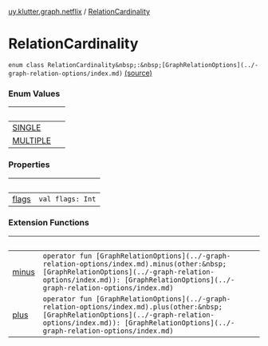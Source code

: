 [uy.klutter.graph.netflix](../index.md) / [RelationCardinality](.)


# RelationCardinality
`enum class RelationCardinality&nbsp;:&nbsp;[GraphRelationOptions](../-graph-relation-options/index.md)` [(source)](https://github.com/kohesive/klutter/blob/master/netflix-graph-jdk6/src/main/kotlin/uy/klutter/graph/netflix/NetflixGraph.kt#L28)



### Enum Values

|&nbsp;|&nbsp;|
|---|---|
| [SINGLE](-s-i-n-g-l-e.md) |  |
| [MULTIPLE](-m-u-l-t-i-p-l-e.md) |  |

### Properties

|&nbsp;|&nbsp;|
|---|---|
| [flags](flags.md) | `val flags: Int` |

### Extension Functions

|&nbsp;|&nbsp;|
|---|---|
| [minus](../minus.md) | `operator fun [GraphRelationOptions](../-graph-relation-options/index.md).minus(other:&nbsp;[GraphRelationOptions](../-graph-relation-options/index.md)): [GraphRelationOptions](../-graph-relation-options/index.md)` |
| [plus](../plus.md) | `operator fun [GraphRelationOptions](../-graph-relation-options/index.md).plus(other:&nbsp;[GraphRelationOptions](../-graph-relation-options/index.md)): [GraphRelationOptions](../-graph-relation-options/index.md)` |
